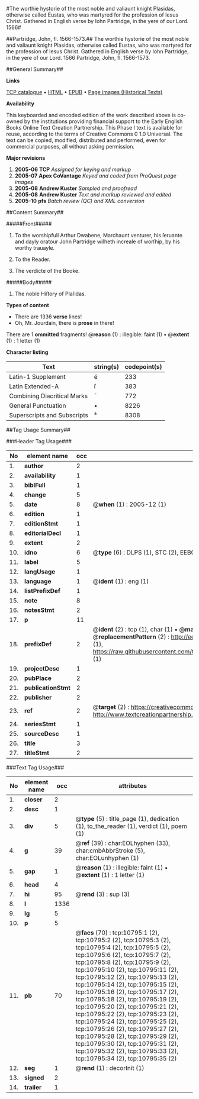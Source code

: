 #The worthie hystorie of the most noble and valiaunt knight Plasidas, otherwise called Eustas, who was martyred for the profession of Iesus Christ. Gathered in English verse by Iohn Partridge, in the yere of our Lord. 1566#

##Partridge, John, fl. 1566-1573.##
The worthie hystorie of the most noble and valiaunt knight Plasidas, otherwise called Eustas, who was martyred for the profession of Iesus Christ. Gathered in English verse by Iohn Partridge, in the yere of our Lord. 1566
Partridge, John, fl. 1566-1573.

##General Summary##

**Links**

[TCP catalogue](http://www.ota.ox.ac.uk/tcp/)  • 
[HTML](http://tei.it.ox.ac.uk/tcp/Texts-HTML/free/A09/A09129.html)  • 
[EPUB](http://tei.it.ox.ac.uk/tcp/Texts-EPUB/free/A09/A09129.epub) • 
[Page images (Historical Texts)](https://data.historicaltexts.jisc.ac.uk/view?pubId=eebo-99845866e&pageId=eebo-99845866e-10795-1)

**Availability**

This keyboarded and encoded edition of the
	       work described above is co-owned by the institutions
	       providing financial support to the Early English Books
	       Online Text Creation Partnership. This Phase I text is
	       available for reuse, according to the terms of Creative
	       Commons 0 1.0 Universal. The text can be copied,
	       modified, distributed and performed, even for
	       commercial purposes, all without asking permission.

**Major revisions**

1. __2005-06__ __TCP__ *Assigned for keying and markup*
1. __2005-07__ __Apex CoVantage__ *Keyed and coded from ProQuest page images*
1. __2005-08__ __Andrew Kuster__ *Sampled and proofread*
1. __2005-08__ __Andrew Kuster__ *Text and markup reviewed and edited*
1. __2005-10__ __pfs__ *Batch review (QC) and XML conversion*

##Content Summary##

#####Front#####

1. To the worshipfull Arthur Dwabene, Marchaunt venturer, his ſeruante and dayly oratour John Partridge wiſheth increaſe of worſhip, by his worthy trauayle.

1. To the Reader.

1. The verdicte of the Booke.

#####Body#####

1. The noble Hiſtory of Plaſidas.

**Types of content**

  * There are 1336 **verse** lines!
  * Oh, Mr. Jourdain, there is **prose** in there!

There are 1 **ommitted** fragments! 
 @__reason__ (1) : illegible: faint (1)  •  @__extent__ (1) : 1 letter (1)

**Character listing**


|Text|string(s)|codepoint(s)|
|---|---|---|
|Latin-1 Supplement|é|233|
|Latin Extended-A|ſ|383|
|Combining             Diacritical Marks|̄|772|
|General Punctuation|•|8226|
|Superscripts             and Subscripts|⁴|8308|

##Tag Usage Summary##

###Header Tag Usage###

|No|element name|occ|attributes|
|---|---|---|---|
|1.|__author__|2||
|2.|__availability__|1||
|3.|__biblFull__|1||
|4.|__change__|5||
|5.|__date__|8| @__when__ (1) : 2005-12 (1)|
|6.|__edition__|1||
|7.|__editionStmt__|1||
|8.|__editorialDecl__|1||
|9.|__extent__|2||
|10.|__idno__|6| @__type__ (6) : DLPS (1), STC (2), EEBO-CITATION (1), PROQUEST (1), VID (1)|
|11.|__label__|5||
|12.|__langUsage__|1||
|13.|__language__|1| @__ident__ (1) : eng (1)|
|14.|__listPrefixDef__|1||
|15.|__note__|8||
|16.|__notesStmt__|2||
|17.|__p__|11||
|18.|__prefixDef__|2| @__ident__ (2) : tcp (1), char (1)  •  @__matchPattern__ (2) : ([0-9\-]+):([0-9IVX]+) (1), (.+) (1)  •  @__replacementPattern__ (2) : http://eebo.chadwyck.com/downloadtiff?vid=$1&page=$2 (1), https://raw.githubusercontent.com/textcreationpartnership/Texts/master/tcpchars.xml#$1 (1)|
|19.|__projectDesc__|1||
|20.|__pubPlace__|2||
|21.|__publicationStmt__|2||
|22.|__publisher__|2||
|23.|__ref__|2| @__target__ (2) : https://creativecommons.org/publicdomain/zero/1.0/ (1), http://www.textcreationpartnership.org/docs/. (1)|
|24.|__seriesStmt__|1||
|25.|__sourceDesc__|1||
|26.|__title__|3||
|27.|__titleStmt__|2||


###Text Tag Usage###

|No|element name|occ|attributes|
|---|---|---|---|
|1.|__closer__|2||
|2.|__desc__|1||
|3.|__div__|5| @__type__ (5) : title_page (1), dedication (1), to_the_reader (1), verdict (1), poem (1)|
|4.|__g__|39| @__ref__ (39) : char:EOLhyphen (33), char:cmbAbbrStroke (5), char:EOLunhyphen (1)|
|5.|__gap__|1| @__reason__ (1) : illegible: faint (1)  •  @__extent__ (1) : 1 letter (1)|
|6.|__head__|4||
|7.|__hi__|95| @__rend__ (3) : sup (3)|
|8.|__l__|1336||
|9.|__lg__|5||
|10.|__p__|5||
|11.|__pb__|70| @__facs__ (70) : tcp:10795:1 (2), tcp:10795:2 (2), tcp:10795:3 (2), tcp:10795:4 (2), tcp:10795:5 (2), tcp:10795:6 (2), tcp:10795:7 (2), tcp:10795:8 (2), tcp:10795:9 (2), tcp:10795:10 (2), tcp:10795:11 (2), tcp:10795:12 (2), tcp:10795:13 (2), tcp:10795:14 (2), tcp:10795:15 (2), tcp:10795:16 (2), tcp:10795:17 (2), tcp:10795:18 (2), tcp:10795:19 (2), tcp:10795:20 (2), tcp:10795:21 (2), tcp:10795:22 (2), tcp:10795:23 (2), tcp:10795:24 (2), tcp:10795:25 (2), tcp:10795:26 (2), tcp:10795:27 (2), tcp:10795:28 (2), tcp:10795:29 (2), tcp:10795:30 (2), tcp:10795:31 (2), tcp:10795:32 (2), tcp:10795:33 (2), tcp:10795:34 (2), tcp:10795:35 (2)|
|12.|__seg__|1| @__rend__ (1) : decorInit (1)|
|13.|__signed__|2||
|14.|__trailer__|1||
